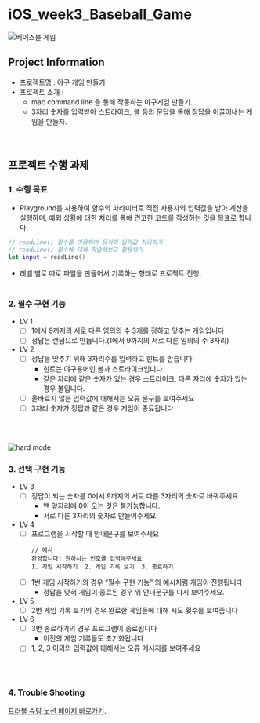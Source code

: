 # iOS_week3_Baseball_Game

![베이스볼 게임](https://sabrbaseballgaming.com/wp-content/uploads/2024/02/pure-stat_baseball2a.jpg)


## Project Information
  - 프로젝트명 : 야구 게임 만들기
  - 프로젝트 소개 :
    - mac command line 을 통해 작동하는 야구게임 만들기.
    - 3자리 숫자를 입력받아 스트라이크, 볼 등의 문답을 통해 정답을 이끌어내는 게임을 만들자.
<br><br><br>

## 프로젝트 수행 과제
### 1. 수행 목표 
  - Playground를 사용하여 함수의 파라미터로 직접 사용자의 입력값을 받아 계산을 실행하며, 예외 상황에 대한 처리를 통해 견고한 코드를 작성하는 것을 목표로 합니다.   
```swift
// readLine() 함수를 이용하여 유저의 입력값 처리하기
// readLine() 함수에 대해 학습해보고 활용하기
let input = readLine()
```
  - 레벨 별로 따로 파일을 만들어서 기록하는 형태로 프로젝트 진행.
<br><br>

### 2. 필수 구현 기능
  - LV 1
    + [ ] 1에서 9까지의 서로 다른 임의의 수 3개를 정하고 맞추는 게임입니다
    + [ ] 정답은 랜덤으로 만듭니다.(1에서 9까지의 서로 다른 임의의 수 3자리)
  - LV 2
    + [ ] 정답을 맞추기 위해 3자리수를 입력하고 힌트를 받습니다
      - 힌트는 야구용어인 볼과 스트라이크입니다.
      - 같은 자리에 같은 숫자가 있는 경우 스트라이크, 다른 자리에 숫자가 있는 경우 볼입니다.
    + [ ] 올바르지 않은 입력값에 대해서는 오류 문구를 보여주세요
    + [ ] 3자리 숫자가 정답과 같은 경우 게임이 종료됩니다
  
<br><br>

![hard mode](https://staticdelivery.nexusmods.com/mods/5113/images/headers/229_1676449560.jpg)

### 3. 선택 구현 기능
  - LV 3
    + [ ] 정답이 되는 숫자를 0에서 9까지의 서로 다른 3자리의 숫자로 바꿔주세요
      - 맨 앞자리에 0이 오는 것은 불가능합니다.
      - 서로 다른 3자리의 숫자로 만들어주세요.
  - LV 4
    + [ ] 프로그램을 시작할 때 안내문구를 보여주세요
      ```
      // 예시
      환영합니다! 원하시는 번호를 입력해주세요
      1. 게임 시작하기  2. 게임 기록 보기  3. 종료하기
      ```
    + [ ] 1번 게임 시작하기의 경우 “필수 구현 기능” 의 예시처럼 게임이 진행됩니다
      - 정답을 맞혀 게임이 종료된 경우 위 안내문구를 다시 보여주세요.
  - LV 5
    + [ ] 2번 게임 기록 보기의 경우 완료한 게임들에 대해 시도 횟수를 보여줍니다
  - LV 6
    + [ ] 3번 종료하기의 경우 프로그램이 종료됩니다
      - 이전의 게임 기록들도 초기화됩니다
    + [ ] 1, 2, 3 이외의 입력값에 대해서는 오류 메시지를 보여주세요

<br><br>

### 4. Trouble Shooting
[트러블 슈팅 노션 페이지 바로가기](https://seongto.notion.site/241104_-134a2764a657804cb5a3d538b794a30f?pvs=4).

      

